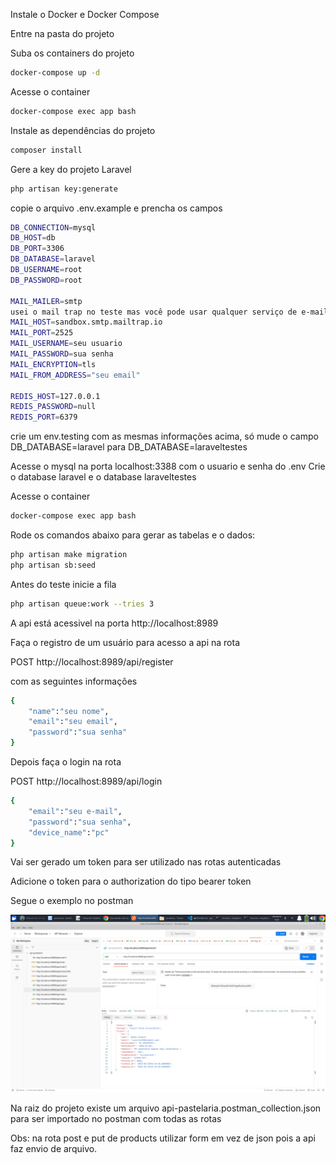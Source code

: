 Instale o Docker e Docker Compose

Entre na pasta do projeto

Suba os containers do projeto
```sh
docker-compose up -d
```
Acesse o container
```sh
docker-compose exec app bash
```

Instale as dependências do projeto
```sh
composer install
```

Gere a key do projeto Laravel
```sh
php artisan key:generate
```

copie o arquivo .env.example e prencha os campos

```sh
DB_CONNECTION=mysql
DB_HOST=db
DB_PORT=3306
DB_DATABASE=laravel
DB_USERNAME=root
DB_PASSWORD=root

MAIL_MAILER=smtp
usei o mail trap no teste mas você pode usar qualquer serviço de e-mail
MAIL_HOST=sandbox.smtp.mailtrap.io 
MAIL_PORT=2525
MAIL_USERNAME=seu usuario
MAIL_PASSWORD=sua senha
MAIL_ENCRYPTION=tls
MAIL_FROM_ADDRESS="seu email"

REDIS_HOST=127.0.0.1
REDIS_PASSWORD=null
REDIS_PORT=6379

```

crie um env.testing com as mesmas informações acima, só mude o campo DB_DATABASE=laravel para DB_DATABASE=laraveltestes

Acesse o mysql na porta localhost:3388 com o usuario e senha do .env
Crie o database laravel e o database laraveltestes

Acesse o container
```sh
docker-compose exec app bash
```

Rode os comandos abaixo para gerar as tabelas e o dados:

```sh
php artisan make migration
php artisan sb:seed
```

Antes do teste inicie a fila

```sh
php artisan queue:work --tries 3
```


A api está acessivel na porta http://localhost:8989

Faça o registro de um usuário para acesso a api na rota 

POST http://localhost:8989/api/register

com as seguintes informações 

```sh
{
    "name":"seu nome",
    "email":"seu email",
    "password":"sua senha"
}
```

Depois faça o login na rota

POST http://localhost:8989/api/login

```sh
{
    "email":"seu e-mail",
    "password":"sua senha",
    "device_name":"pc"
}
```

Vai ser gerado um token para ser utilizado nas rotas autenticadas

Adicione o token para o authorization do tipo bearer token

Segue o exemplo no postman

![Alt text](image.png)

Na raiz do projeto existe um arquivo api-pastelaria.postman_collection.json para ser importado no postman com todas as rotas

Obs: na rota post e put de products utilizar form em vez de json pois a api faz envio de arquivo.